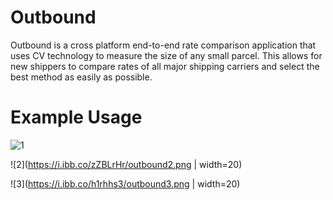 # Outbound

Outbound is a cross platform end-to-end rate comparison application that uses CV technology to measure the size of any small parcel. This allows for new shippers to compare rates of all major shipping carriers and select the best method as easily as possible.

# Example Usage

![1](https://i.ibb.co/1bWDRf1/outbound1.png)

![2](https://i.ibb.co/zZBLrHr/outbound2.png | width=20)

![3](https://i.ibb.co/h1rhhs3/outbound3.png | width=20)



